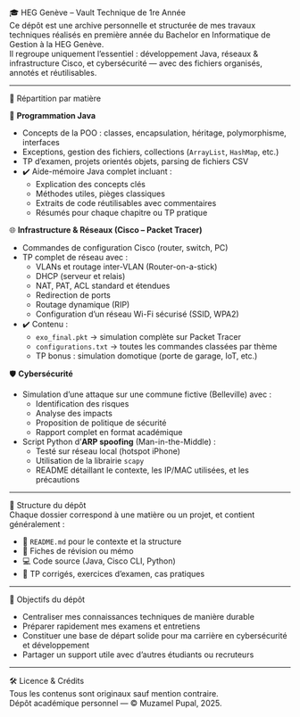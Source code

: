 🎓 HEG Genève – Vault Technique de 1re Année  
Ce dépôt est une archive personnelle et structurée de mes travaux techniques réalisés en première année du Bachelor en Informatique de Gestion à la HEG Genève.  
Il regroupe uniquement l’essentiel : développement Java, réseaux & infrastructure Cisco, et cybersécurité — avec des fichiers organisés, annotés et réutilisables.

---

🧭 Répartition par matière

🧱 **Programmation Java**  
- Concepts de la POO : classes, encapsulation, héritage, polymorphisme, interfaces  
- Exceptions, gestion des fichiers, collections (`ArrayList`, `HashMap`, etc.)  
- TP d’examen, projets orientés objets, parsing de fichiers CSV  
- ✔️ Aide-mémoire Java complet incluant :  
  - Explication des concepts clés  
  - Méthodes utiles, pièges classiques  
  - Extraits de code réutilisables avec commentaires  
  - Résumés pour chaque chapitre ou TP pratique  

🌐 **Infrastructure & Réseaux (Cisco – Packet Tracer)**  
- Commandes de configuration Cisco (router, switch, PC)  
- TP complet de réseau avec :  
  - VLANs et routage inter-VLAN (Router-on-a-stick)  
  - DHCP (serveur et relais)  
  - NAT, PAT, ACL standard et étendues  
  - Redirection de ports  
  - Routage dynamique (RIP)  
  - Configuration d’un réseau Wi-Fi sécurisé (SSID, WPA2)  
- ✔️ Contenu :  
  - `exo_final.pkt` → simulation complète sur Packet Tracer  
  - `configurations.txt` → toutes les commandes classées par thème  
  - TP bonus : simulation domotique (porte de garage, IoT, etc.)

🛡️ **Cybersécurité**  
- Simulation d’une attaque sur une commune fictive (Belleville) avec :  
  - Identification des risques  
  - Analyse des impacts  
  - Proposition de politique de sécurité  
  - Rapport complet en format académique  
- Script Python d’**ARP spoofing** (Man-in-the-Middle) :  
  - Testé sur réseau local (hotspot iPhone)  
  - Utilisation de la librairie `scapy`  
  - README détaillant le contexte, les IP/MAC utilisées, et les précautions

---

📁 Structure du dépôt  
Chaque dossier correspond à une matière ou un projet, et contient généralement :  
- 📄 `README.md` pour le contexte et la structure  
- 🧾 Fiches de révision ou mémo  
- 💻 Code source (Java, Cisco CLI, Python)  
- 🧪 TP corrigés, exercices d’examen, cas pratiques

---

🎯 Objectifs du dépôt  
- Centraliser mes connaissances techniques de manière durable  
- Préparer rapidement mes examens et entretiens  
- Constituer une base de départ solide pour ma carrière en cybersécurité et développement  
- Partager un support utile avec d’autres étudiants ou recruteurs

---

🛠️ Licence & Crédits  
Tous les contenus sont originaux sauf mention contraire.  
Dépôt académique personnel — © Muzamel Pupal, 2025.
